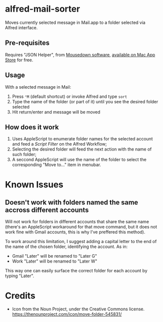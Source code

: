 # alfred-mail-sorter
 Moves currently selected message in Mail.app to a folder selected via Alfred interface.

## Pre-requisites
Requires "JSON Helper", from [Mousedown software](https://www.mousedown.net/software/JSONHelper.html), [available on Mac App Store](https://apps.apple.com/br/app/json-helper-for-applescript/id453114608?mt=12) for free.

## Usage
With a selected message in Mail:

1. Press `⌃M` (default shortcut) or invoke Alfred and type `sort`
2. Type the name of the folder (or part of it) until you see the desired folder selected
3. Hit return/enter and message will be moved

## How does it work
1. Uses AppleScript to enumerate folder names for the selected account and feed a *Script Filter* on the Alfred Workflow;
2. Selecting the desired folder will feed the next action with the name of such folder;
3. A seccond AppleScript will use the name of the folder to select the corresponding "Move to…" item in menubar.

# Known Issues

## Doesn't work with folders named the same accross different accounts

Will not work for folders in different accounts that share the same name (there's an AppleScript workaround for that move command, but it does not work fine with Gmail accounts, this is why I've preffered this method).

To work around this limitation, I suggest adding a capital letter to the end of the name of the chosen folder, identifying the account. As in:
- Gmail "Later" will be renamed to "Later G"
- Work "Later" will be renamed to "Later W"

This way one can easily surface the correct folder for each account by typing "Later".

# Credits
- Icon from the Noun Project, under the Creative Commons license.
https://thenounproject.com/icon/move-folder-545831/
